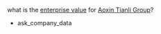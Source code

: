 what is the [enterprise value](datapoint) for [Aoxin Tianli Group](company_name)?
* ask_company_data